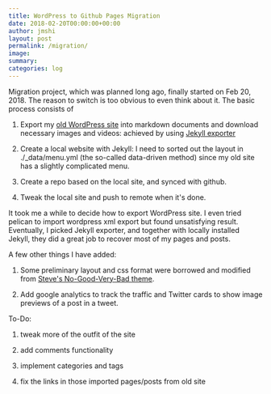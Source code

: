```yaml
---
title: WordPress to Github Pages Migration
date: 2018-02-20T00:00:00+00:00
author: jmshi
layout: post
permalink: /migration/
image:
summary: 
categories: log
---
```


Migration project, which was planned long ago, finally started on Feb 20, 2018. The reason to switch is too obvious to even think about it. The basic process consists of

1. Export my [old WordPress site](http://jimingshi.us) into markdown documents and download necessary images and videos: achieved by using [Jekyll exporter](https://wordpress.org/plugins/jekyll-exporter/)

2. Create a local website with Jekyll: I need to sorted out the layout in ./_data/menu.yml (the so-called data-driven method) since my old site has a slightly complicated menu. 

3. Create a repo based on the local site, and synced with github.

4. Tweak the local site and push to remote when it's done. 

It took me a while to decide how to export WordPress site. I even tried pelican to import wordpress xml export but found unsatisfying result. Eventually, I picked Jekyll exporter, and together with locally installed Jekyll, they did a great job to recover most of my pages and posts. 

A few other things I have added:

1. Some preliminary layout and css format were borrowed and modified from [Steve's No-Good-Very-Bad theme](https://github.com/svmiller/steve-ngvb-jekyll-template). 

2. Add google analytics to track the traffic and Twitter cards to show image previews of a post in a tweet. 

To-Do:

1. tweak more of the outfit of the site

2. add comments functionality

3. implement categories and tags

4. fix the links in those imported pages/posts from old site
